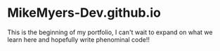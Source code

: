 # MikeMyers-Dev.github.io
This is the beginning of my portfolio, I can't wait to expand on what we learn here and hopefully write phenominal code!!
